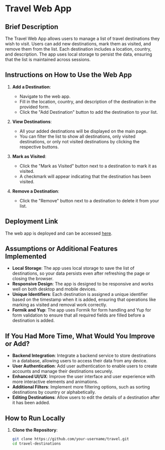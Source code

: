 # Travel Web App

## Brief Description

The Travel Web App allows users to manage a list of travel destinations they wish to visit. Users can add new destinations, mark them as visited, and remove them from the list. Each destination includes a location, country, and description. The app uses local storage to persist the data, ensuring that the list is maintained across sessions.

## Instructions on How to Use the Web App

1. **Add a Destination**:

   - Navigate to the web app.
   - Fill in the location, country, and description of the destination in the provided form.
   - Click the "Add Destination" button to add the destination to your list.

2. **View Destinations**:

   - All your added destinations will be displayed on the main page.
   - You can filter the list to show all destinations, only visited destinations, or only not visited destinations by clicking the respective buttons.

3. **Mark as Visited**:

   - Click the "Mark as Visited" button next to a destination to mark it as visited.
   - A checkmark will appear indicating that the destination has been visited.

4. **Remove a Destination**:
   - Click the "Remove" button next to a destination to delete it from your list.

## Deployment Link

The web app is deployed and can be accessed [here](https://travel-5lh3xkxt6-ehmehs-projects.vercel.app/).

## Assumptions or Additional Features Implemented

- **Local Storage**: The app uses local storage to save the list of destinations, so your data persists even after refreshing the page or closing the browser.
- **Responsive Design**: The app is designed to be responsive and works well on both desktop and mobile devices.
- **Unique Identifiers**: Each destination is assigned a unique identifier based on the timestamp when it is added, ensuring that operations like marking as visited and removal work correctly.
- **Formik and Yup**: The app uses Formik for form handling and Yup for form validation to ensure that all required fields are filled before a destination is added.

## If You Had More Time, What Would You Improve or Add?

- **Backend Integration**: Integrate a backend service to store destinations in a database, allowing users to access their data from any device.
- **User Authentication**: Add user authentication to enable users to create accounts and manage their destinations securely.
- **Enhanced UI/UX**: Improve the user interface and user experience with more interactive elements and animations.
- **Additional Filters**: Implement more filtering options, such as sorting destinations by country or alphabetically.
- **Editing Destinations**: Allow users to edit the details of a destination after it has been added.

## How to Run Locally

1. **Clone the Repository**:
   ```sh
   git clone https://github.com/your-username/travel.git
   cd travel-destinations
   ```
